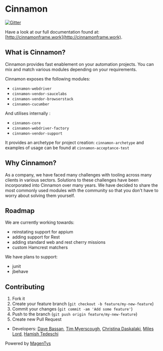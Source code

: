 # Cinnamon

[![Gitter](https://badges.gitter.im/MagenTys/cinnamon.svg)](https://gitter.im/MagenTys/cinnamon?utm_source=badge&utm_medium=badge&utm_campaign=pr-badge&utm_content=badge)

Have a look at our full documentation found at:           
[http://cinnamonframe.work](http://cinnamonframe.work).

## What is Cinnamon?
Cinnamon provides fast enablement on your automation projects. You can mix and match various modules depending on your requirements.

Cinnamon exposes the following modules:

* `cinnamon-webdriver`
* `cinnamon-vendor-saucelabs`
* `cinnamon-vendor-browserstack`
* `cinnamon-cucumber`

And utilises internally :

* `cinnamon-core`
* `cinnamon-webdriver-factory`
* `cinnamon-vendor-support`

It provides an archetype for project creation: `cinnamon-archetype` and examples of usage can be found at `cinnamon-acceptance-test`

## Why Cinnamon?
As a company, we have faced many challenges with tooling across many clients in various sectors. Solutions to these challenges have been incorporated
into Cinnamon over many years. We have decided to share the most commonly used modules with the community so that you don't have to worry about
solving them yourself.

## Roadmap

We are currently working towards:
* reinstating support for appium
* adding support for Rest
* adding standard web and rest cherry missions
* custom Hamcrest matchers

We have plans to support:
* junit
* jbehave

## Contributing

1. Fork it
2. Create your feature branch (`git checkout -b feature/my-new-feature`)
3. Commit your changes (`git commit -am 'Add some feature'`)
4. Push to the branch (`git push origin feature/my-new-feature`)
5. Create new Pull Request

* Developers: [Dave Bassan](https://github.com/davebassan), [Tim Myerscough](https://github.com/temyers), [Christina Daskalaki](https://github.com/chdask), [Miles Lord](https://github.com/mplord), [Hamish Tedeschi](https://github.com/MagenTysHamo)

Powered by [MagenTys](http://magentys.io)